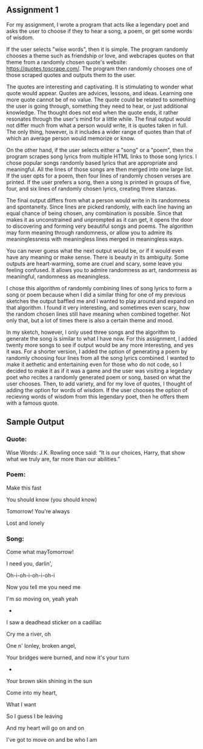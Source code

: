 ## Assignment 1

For my assignment, I wrote a program that acts like a legendary poet and asks the user to choose if they to hear a song, a poem, or get some words of wisdom.


If the user selects "wise words", then it is simple. The program randomly chooses a theme such as friendship or love, and webcrapes quotes on that theme from a randomly chosen quote's website: https://quotes.toscrape.com/. The program then randomly chooses one of those scraped quotes and outputs them to the user.


The quotes are interesting and captivating. It is stimulating to wonder what quote would appear. Quotes are advices, lessons, and ideas. Learning one more quote cannot be of no value. The quote could be related to something the user is going through, something they need to hear, or just additional knowledge. The thought does not end when the quote ends, it rather resonates through the user's mind for a little while. The final output would not differ much from what a person would write, it is quotes taken in full. The only thing, however, is it includes a wider range of quotes than that of which an average person would memorize or know.


On the other hand, if the user selects either a "song" or a "poem", then the program scrapes song lyrics from multiple HTML links to those song lyrics. I chose popular songs randomly based lyrics that are appropriate and meaningful. All the lines of those songs are then merged into one large list. If the user opts for a poem, then four lines of randomly chosen verses are printed. If the user prefers a song, then a song is printed in groups of five, four, and six lines of randomly chosen lyrics, creating three stanzas.


The final output differs from what a person would write in its randomness and spontaneity. Since lines are picked randomly, with each line having an equal chance of being chosen, any combination is possible. Since that makes it as unconstrained and unprompted as it can get, it opens the door to discovering and forming very beautiful songs and poems. The algorithm may form meaning through randomness, or allow you to admire its meaninglessness with meaningless lines merged in meaningless ways.


You can never guess what the next output would be, or if it would even have any meaning or make sense. There is beauty in its ambiguity. Some outputs are heart-warming, some are cruel and scary, some leave you feeling confused. It allows you to admire randomness as art, randomness as meaningful, randomness as meaningless.


I chose this algorithm of randomly combining lines of song lyrics to form a song or poem because when I did a similar thing for one of my previous sketches the output baffled me and I wanted to play around and expand on that algorithm. I found it very interesting, and sometimes even scary, how the random chosen lines still have meaning when combined together. Not only that, but a lot of times there is also a certain theme and mood.


In my sketch, however, I only used three songs and the algorithm to generate the song is similar to what I have now. For this assignment, I added twenty more songs to see if output would be any more interesting, and yes it was. For a shorter version, I added the option of generating a poem by randomly choosing four lines from all the song lyrics combined. I wanted to make it aethetic and entertaining even for those who do not code, so I decided to make it as if it was a game and the user was visiting a legedary poet who recites a randomly generated poem or song, based on what the user chooses. Then, to add variety, and for my love of quotes, I thought of adding the option for words of wisdom. If the user chooses the option of recieving words of wisdom from this legendary poet, then he offers them with a famous quote.

## Sample Output

### Quote:

Wise Words: J.K. Rowling once said: “It is our choices, Harry, that show what we truly are, far more than our abilities.”

### Poem:

Make this fast

You should know (you should know)

Tomorrow! You're always

Lost and lonely

### Song:

Come what mayTomorrow!

I need you, darlin',

Oh-i-oh-i-oh-i-oh-i

Now you tell me you need me

I'm so moving on, yeah yeah

-

I saw a deadhead sticker on a cadillac

Cry me a river, oh

One n' lonley, broken angel,

Your bridges were burned, and now it's your turn

-

Your brown skin shining in the sun

Come into my heart,

What I want

So I guess I be leaving

And my heart will go on and on

I've got to move on and be who I am

